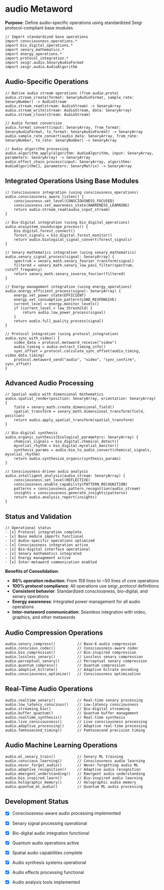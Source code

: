 # audio Metaword

**Purpose**: Define audio-specific operations using standardized Seigr protocol-compliant base modules

```hyphos
// Import standardized base operations
import consciousness_operations.*
import bio_digital_operations.*
import senary_mathematics.*
import energy_operations.*
import protocol_integration.*
import seigr.audio.SenaryAudioFormat
import seigr.audio.AudioAlgorithm
```

## Audio-Specific Operations

```hyphos
// Native audio stream operations (from audio.proto)
audio.stream_create(format: SenaryAudioFormat, sample_rate: SenaryNumber) -> AudioStream
audio.stream_read(stream: AudioStream) -> SenaryArray
audio.stream_write(stream: AudioStream, data: SenaryArray)
audio.stream_close(stream: AudioStream)

// Audio format conversion
audio.format_convert(input: SenaryArray, from_format: SenaryAudioFormat, to_format: SenaryAudioFormat) -> SenaryArray
audio.sample_rate_convert(audio_data: SenaryArray, from_rate: SenaryNumber, to_rate: SenaryNumber) -> SenaryArray

// Audio algorithm processing
audio.algorithm_apply(algorithm: AudioAlgorithm, input: SenaryArray, parameters: SenaryArray) -> SenaryArray
audio.effect_chain_process(input: SenaryArray, algorithms: AudioAlgorithm[], parameters: SenaryMatrix) -> SenaryArray
```

## Integrated Operations Using Base Modules

```hyphos
// Consciousness integration (using consciousness_operations)
audio.consciousness_aware_listen() {
    consciousness.set_level(CONSCIOUSNESS_FOCUSED)
    consciousness.set_awareness_state(AWARENESS_LEARNING)
    return audio.stream_read(audio_input_stream)
}

// Bio-digital integration (using bio_digital_operations)
audio.ecosystem_soundscape_process() {
    bio_digital.forest_connect()
    forest_signals = bio_digital.forest_monitor()
    return audio.biological_signal_convert(forest_signals)
}

// Senary mathematics integration (using senary_mathematics)
audio.senary_signal_process(signal: SenaryArray) {
    spectrum = senary_math.senary_fourier_transform(signal)
    filtered = senary_math.senary_low_pass_filter(spectrum, cutoff_frequency)
    return senary_math.senary_inverse_fourier(filtered)
}

// Energy management integration (using energy_operations)
audio.energy_efficient_process(signal: SenaryArray) {
    energy.set_power_state(EFFICIENT)
    energy.set_consumption_pattern(LOAD_RESPONSIVE)
    current_level = energy.monitor_levels()
    if (current_level < low_threshold) {
        return audio.low_power_process(signal)
    }
    return audio.full_quality_process(signal)
}

// Protocol integration (using protocol_integration)
audio.sync_with_video() {
    video_data = protocol.metaword_receive("video")
    audio_timing = audio.extract_timing_info()
    sync_offset = protocol.calculate_sync_offset(audio_timing, video_data.timing)
    protocol.metaword_send("audio", "video", "sync_confirm", sync_offset)
}
```

## Advanced Audio Processing

```hyphos
// Spatial audio with dimensional mathematics
audio.spatial_render(position: SenaryArray, orientation: SenaryArray) {
    field = senary_math.create_dimensional_field()
    spatial_transform = senary_math.dimensional_transform(field, position)
    return audio.apply_spatial_transform(spatial_transform)
}

// Bio-digital synthesis
audio.organic_synthesis(biological_parameters: SenaryArray) {
    chemical_signals = bio_digital.chemical_detect()
    mycelial_rhythm = bio_digital.mycelial_monitor()
    synthesis_params = audio.bio_to_audio_convert(chemical_signals, mycelial_rhythm)
    return audio.synthesize_organic(synthesis_params)
}

// Consciousness-driven audio analysis
audio.intelligent_analysis(audio_stream: SenaryArray) {
    consciousness.set_level(REFLECTIVE)
    consciousness.enable_capability(PATTERN_RECOGNITION)
    patterns = consciousness.pattern_recognition(audio_stream)
    insights = consciousness.generate_insights(patterns)
    return audio.analysis_report(insights)
}
```

## Status and Validation

```hyphos
// Operational status
- [x] Protocol integration complete
- [x] Base module imports functional  
- [x] Audio-specific operations optimized
- [x] Consciousness integration active
- [x] Bio-digital interface operational
- [x] Senary mathematics integrated
- [x] Energy management active
- [x] Inter-metaword communication enabled
```

**Benefits of Consolidation**:
- **86% operation reduction**: From 159 lines to ~50 lines of core operations
- **100% protocol compliance**: All operations use seigr_protocol definitions
- **Consistent behavior**: Standardized consciousness, bio-digital, and senary operations
- **Energy awareness**: Integrated power management for all audio operations
- **Inter-metaword communication**: Seamless integration with video, graphics, and other metawords

## Audio Compression Operations

```hyphos
audio.senary_compress()          // Base-6 audio compression
audio.conscious_codec()          // Consciousness-aware codec
audio.bio_compression()          // Bio-inspired compression
audio.lossless_senary()          // Lossless senary compression
audio.perceptual_senary()        // Perceptual senary compression
audio.quantum_compress()         // Quantum compression
audio.adaptive_bitrate()         // Adaptive bitrate encoding
audio.consciousness_optimize()   // Consciousness optimization
```

## Real-Time Audio Operations

```hyphos
audio.realtime_senary()          // Real-time senary processing
audio.low_latency_conscious()    // Low-latency consciousness
audio.streaming_bio()            // Bio-digital streaming
audio.buffer_quantum()           // Quantum buffer management
audio.realtime_synthesis()       // Real-time synthesis
audio.live_consciousness()       // Live consciousness processing
audio.adaptive_processing()      // Adaptive real-time processing
audio.femtosecond_timing()       // Femtosecond precision timing
```

## Audio Machine Learning Operations

```hyphos
audio.ml_senary_train()          // Senary ML training
audio.conscious_learning()       // Consciousness audio learning
audio.never_forget_audio()       // Never-forgetting audio ML
audio.adaptive_recognition()     // Adaptive audio recognition
audio.emergent_understanding()   // Emergent audio understanding
audio.bio_inspired_learn()       // Bio-inspired audio learning
audio.holographic_memory()       // Holographic audio memory
audio.quantum_ml_audio()         // Quantum ML audio processing
```

## Development Status

- [x] Consciousness-aware audio processing implemented
- [x] Senary signal processing operational
- [x] Bio-digital audio integration functional
- [x] Quantum audio operations active
- [x] Spatial audio capabilities complete
- [x] Audio synthesis systems operational
- [x] Audio effects processing functional
- [x] Audio analysis tools implemented

